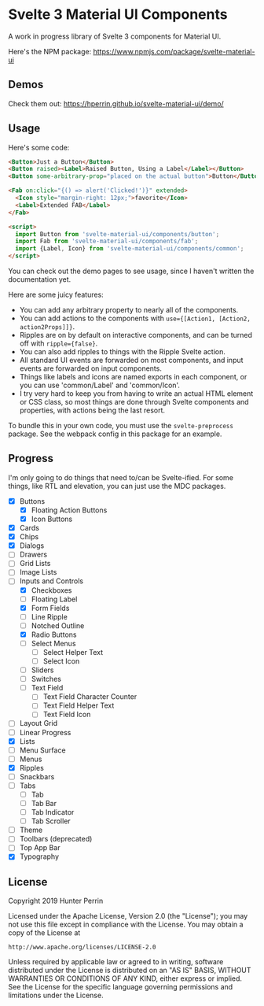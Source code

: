 # Svelte 3 Material UI Components

A work in progress library of Svelte 3 components for Material UI.

Here's the NPM package: https://www.npmjs.com/package/svelte-material-ui

## Demos

Check them out: https://hperrin.github.io/svelte-material-ui/demo/

## Usage

Here's some code:

```html
<Button>Just a Button</Button>
<Button raised><Label>Raised Button, Using a Label</Label></Button>
<Button some-arbitrary-prop="placed on the actual button">Button</Button>

<Fab on:click="{() => alert('Clicked!')}" extended>
  <Icon style="margin-right: 12px;">favorite</Icon>
  <Label>Extended FAB</Label>
</Fab>

<script>
  import Button from 'svelte-material-ui/components/button';
  import Fab from 'svelte-material-ui/components/fab';
  import {Label, Icon} from 'svelte-material-ui/components/common';
</script>
```

You can check out the demo pages to see usage, since I haven't written the documentation yet.

Here are some juicy features:

* You can add any arbitrary property to nearly all of the components.
* You can add actions to the components with `use={[Action1, [Action2, action2Props]]}`.
* Ripples are on by default on interactive components, and can be turned off with `ripple={false}`.
* You can also add ripples to things with the Ripple Svelte action.
* All standard UI events are forwarded on most components, and input events are forwarded on input components.
* Things like labels and icons are named exports in each component, or you can use 'common/Label' and 'common/Icon'.
* I try very hard to keep you from having to write an actual HTML element or CSS class, so most things are done through Svelte components and properties, with actions being the last resort.

To bundle this in your own code, you must use the `svelte-preprocess` package. See the webpack config in this package for an example.

## Progress

I'm only going to do things that need to/can be Svelte-ified. For some things, like RTL and elevation, you can just use the MDC packages.

- [x] Buttons
  - [x] Floating Action Buttons
  - [x] Icon Buttons
- [x] Cards
- [x] Chips
- [x] Dialogs
- [ ] Drawers
- [ ] Grid Lists
- [ ] Image Lists
- [ ] Inputs and Controls
  - [x] Checkboxes
  - [ ] Floating Label
  - [x] Form Fields
  - [ ] Line Ripple
  - [ ] Notched Outline
  - [x] Radio Buttons
  - [ ] Select Menus
    - [ ] Select Helper Text
    - [ ] Select Icon
  - [ ] Sliders
  - [ ] Switches
  - [ ] Text Field
    - [ ] Text Field Character Counter
    - [ ] Text Field Helper Text
    - [ ] Text Field Icon
- [ ] Layout Grid
- [ ] Linear Progress
- [x] Lists
- [ ] Menu Surface
- [ ] Menus
- [x] Ripples
- [ ] Snackbars
- [ ] Tabs
  - [ ] Tab
  - [ ] Tab Bar
  - [ ] Tab Indicator
  - [ ] Tab Scroller
- [ ] Theme
- [ ] Toolbars (deprecated)
- [ ] Top App Bar
- [x] Typography

## License

Copyright 2019 Hunter Perrin

Licensed under the Apache License, Version 2.0 (the "License");
you may not use this file except in compliance with the License.
You may obtain a copy of the License at

    http://www.apache.org/licenses/LICENSE-2.0

Unless required by applicable law or agreed to in writing, software
distributed under the License is distributed on an "AS IS" BASIS,
WITHOUT WARRANTIES OR CONDITIONS OF ANY KIND, either express or implied.
See the License for the specific language governing permissions and
limitations under the License.